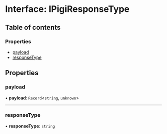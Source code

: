 # Interface: IPigiResponseType

## Table of contents

### Properties

- [payload](IPigiResponseType.md#payload)
- [responseType](IPigiResponseType.md#responsetype)

## Properties

### payload

• **payload**: `Record`<`string`, `unknown`\>

___

### responseType

• **responseType**: `string`
